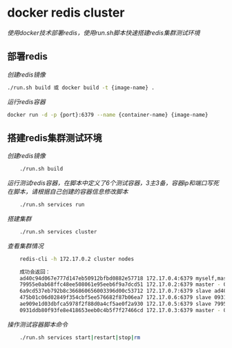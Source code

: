# docker redis cluster
_使用docker技术部署redis，使用run.sh脚本快速搭建redis集群测试环境_

## 部署redis
*创建redis镜像*
``` bash
./run.sh build 或 docker build -t {image-name} .
```
*运行redis容器*
``` bash
docker run -d -p {port}:6379 --name {container-name} {image-name}
```
## 搭建redis集群测试环境
*创建redis镜像*
``` bash
    ./run.sh build
```
*运行测试redis容器，在脚本中定义了6个测试容器，3主3备，容器ip和端口写死在脚本，请根据自己创建的容器信息修改脚本*
``` bash
    ./run.sh services run
```
*搭建集群*
``` bash
    ./run.sh services cluster
```
*查看集群情况*
``` bash
    redis-cli -h 172.17.0.2 cluster nodes
    
    成功会返回：
    ad40c94d067e777d147eb50912bfbd0882e57718 172.17.0.4:6379 myself,master - 0 0 3 connected 10923-16383
    79955e0ab68ffc48ee508061e95eeb6f9a7dcd51 172.17.0.2:6379 master - 0 1497343516467 1 connected 0-5460
    6a9cd537eb792b8c366860656003396d00c53712 172.17.0.7:6379 slave ad40c94d067e777d147eb50912bfbd0882e57718 0 1497343510197 6 connected
    475b01c06d02849f354cbf5ee576682f87b06ea7 172.17.0.6:6379 slave 0931ddb80f93fe8e418653eeb0c4b5f7f27466cd 0 1497343513430 5 connected
    ae909e1d03dbfca5978f2f88d0a4cf5ae0f2a930 172.17.0.5:6379 slave 79955e0ab68ffc48ee508061e95eeb6f9a7dcd51 0 1497343514444 4 connected
    0931ddb80f93fe8e418653eeb0c4b5f7f27466cd 172.17.0.3:6379 master - 0 1497343515456 2 connected 5461-10922
```
*操作测试容器脚本命令*
``` bash
    ./run.sh services start|restart|stop|rm
```
